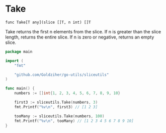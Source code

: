 # Take

`func Take[T any](slice []T, n int) []T`

Take returns the first n elements from the slice. If n is greater than the slice length, returns the entire slice. If n is zero or negative, returns an empty slice.

```go
package main

import (
	"fmt"

	"github.com/Goldziher/go-utils/sliceutils"
)

func main() {
	numbers := []int{1, 2, 3, 4, 5, 6, 7, 8, 9, 10}

	first3 := sliceutils.Take(numbers, 3)
	fmt.Printf("%v\n", first3) // [1 2 3]

	tooMany := sliceutils.Take(numbers, 100)
	fmt.Printf("%v\n", tooMany) // [1 2 3 4 5 6 7 8 9 10]
}
```
